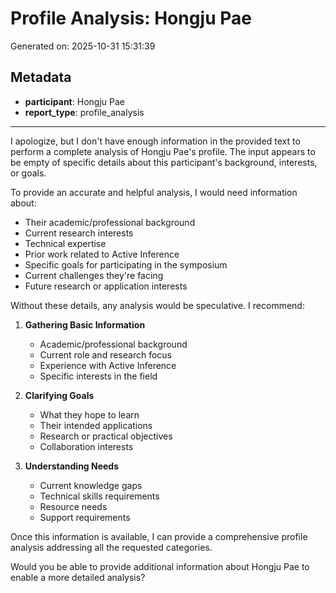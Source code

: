 # Profile Analysis: Hongju Pae

Generated on: 2025-10-31 15:31:39

## Metadata

- **participant**: Hongju Pae
- **report_type**: profile_analysis

---

I apologize, but I don't have enough information in the provided text to perform a complete analysis of Hongju Pae's profile. The input appears to be empty of specific details about this participant's background, interests, or goals.

To provide an accurate and helpful analysis, I would need information about:

- Their academic/professional background
- Current research interests
- Technical expertise
- Prior work related to Active Inference
- Specific goals for participating in the symposium
- Current challenges they're facing
- Future research or application interests

Without these details, any analysis would be speculative. I recommend:

1. **Gathering Basic Information**
   - Academic/professional background
   - Current role and research focus
   - Experience with Active Inference
   - Specific interests in the field

2. **Clarifying Goals**
   - What they hope to learn
   - Their intended applications
   - Research or practical objectives
   - Collaboration interests

3. **Understanding Needs**
   - Current knowledge gaps
   - Technical skills requirements
   - Resource needs
   - Support requirements

Once this information is available, I can provide a comprehensive profile analysis addressing all the requested categories.

Would you be able to provide additional information about Hongju Pae to enable a more detailed analysis?
